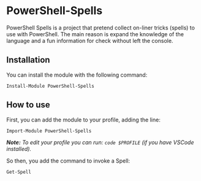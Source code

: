 # PowerShell-Spells

PowerShell Spells is a project that pretend collect on-liner tricks (spells) to use with PowerShell. The main reason is expand the knowledge of the language and a fun information for check without left the console.

## Installation

You can install the module with the following command:

`Install-Module PowerShell-Spells`


## How to use

First, you can add the module to your profile, adding the line:

`Import-Module PowerShell-Spells`

***Note:***
*To edit your profile you can run: `code $PROFILE` (if you have VSCode installed).*

So then, you add the command to invoke a Spell:

`Get-Spell`



